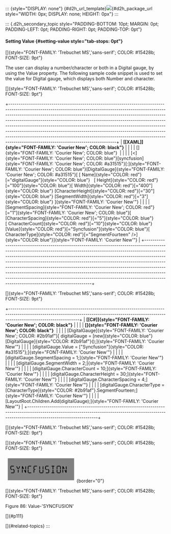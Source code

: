 ::: {style="DISPLAY: none"}
[](ms-xhelp:///?Id=d2h_url_template){#d2h_url_template}![](!package_url!){#d2h_package_url style="WIDTH: 0px; DISPLAY: none; HEIGHT: 0px"}
:::

::: {.d2h_secondary_topic style="PADDING-BOTTOM: 10pt; MARGIN: 0pt; PADDING-LEFT: 0pt; PADDING-RIGHT: 0pt; PADDING-TOP: 0pt"}
#### Setting Value {#setting-value style="tab-stops: 0pt"}

[]{style="FONT-FAMILY: 'Trebuchet MS','sans-serif'; COLOR: #15428b; FONT-SIZE: 9pt"} 

The user can display a number/character or both in a Digital gauge, by using the Value property. The following sample code snippet is used to set the value for Digital gauge, which displays both Number and character.

[]{style="FONT-FAMILY: 'Trebuchet MS','sans-serif'; COLOR: #15428b; FONT-SIZE: 9pt"} 

+----------------------------------------------------------------------------------------------------------------------------------------------------------------------------------------------------------------------------------------------------------------------------------------------------------------------------------------------------------------------------------------------------------------------------------------------------------------------------------------------------------------------------------------------------------------------------------------------------------------------+
| **[\[XAML\]]{style="FONT-FAMILY: 'Courier New'; COLOR: black"}**                                                                                                                                                                                                                                                                                                                                                                                                                                                                                                                                                     |
|                                                                                                                                                                                                                                                                                                                                                                                                                                                                                                                                                                                                                      |
| []{style="FONT-FAMILY: 'Courier New'; COLOR: blue"}                                                                                                                                                                                                                                                                                                                                                                                                                                                                                                                                                                  |
|                                                                                                                                                                                                                                                                                                                                                                                                                                                                                                                                                                                                                      |
| [\<]{style="FONT-FAMILY: 'Courier New'; COLOR: blue"}[syncfusion]{style="FONT-FAMILY: 'Courier New'; COLOR: #a31515"}[:]{style="FONT-FAMILY: 'Courier New'; COLOR: blue"}[DigitalGauge]{style="FONT-FAMILY: 'Courier New'; COLOR: #a31515"}[ [ Name]{style="COLOR: red"}[=\"digitalGauge\"]{style="COLOR: blue"}   [ Height]{style="COLOR: red"}[=\"100\"]{style="COLOR: blue"}[ Width]{style="COLOR: red"}[=\"400\"]{style="COLOR: blue"} [CharacterHeight]{style="COLOR: red"}[=\"30\"]{style="COLOR: blue"} [SegmentWidth]{style="COLOR: red"}[=\"3\"]{style="COLOR: blue"} ]{style="FONT-FAMILY: 'Courier New'"} |
|                                                                                                                                                                                                                                                                                                                                                                                                                                                                                                                                                                                                                      |
| [SegmentSpacing]{style="FONT-FAMILY: 'Courier New'; COLOR: red"}[=\"1\"]{style="FONT-FAMILY: 'Courier New'; COLOR: blue"}[ [CharacterSpacing]{style="COLOR: red"}[=\"5\"]{style="COLOR: blue"} [ CharacterCount]{style="COLOR: red"}[=\"10\"]{style="COLOR: blue"} [Value]{style="COLOR: red"}[=\"Syncfusion\"]{style="COLOR: blue"}[ CharacterType]{style="COLOR: red"}[=\"SegmentFourteen\" /\>]{style="COLOR: blue"}]{style="FONT-FAMILY: 'Courier New'"}                                                                                                                                                         |
+----------------------------------------------------------------------------------------------------------------------------------------------------------------------------------------------------------------------------------------------------------------------------------------------------------------------------------------------------------------------------------------------------------------------------------------------------------------------------------------------------------------------------------------------------------------------------------------------------------------------+

[]{style="FONT-FAMILY: 'Trebuchet MS','sans-serif'; COLOR: #15428b; FONT-SIZE: 9pt"} 

+----------------------------------------------------------------------------------------------------------------------------------------------------------------------------------------------+
| **[\[C#\]]{style="FONT-FAMILY: 'Courier New'; COLOR: black"}**                                                                                                                               |
|                                                                                                                                                                                              |
| **[]{style="FONT-FAMILY: 'Courier New'; COLOR: black"}**                                                                                                                                     |
|                                                                                                                                                                                              |
| [DigitalGauge]{style="FONT-FAMILY: 'Courier New'; COLOR: #2b91af"}[ digitalGauge = [new]{style="COLOR: blue"} [DigitalGauge]{style="COLOR: #2b91af"}();]{style="FONT-FAMILY: 'Courier New'"} |
|                                                                                                                                                                                              |
| [digitalGauge.Value = [\"Syncfusion\"]{style="COLOR: #a31515"};]{style="FONT-FAMILY: 'Courier New'"}                                                                                         |
|                                                                                                                                                                                              |
| [digitalGauge.SegmentSpacing = 1;]{style="FONT-FAMILY: 'Courier New'"}                                                                                                                       |
|                                                                                                                                                                                              |
| [digitalGauge.SegmentWidth = 2;]{style="FONT-FAMILY: 'Courier New'"}                                                                                                                         |
|                                                                                                                                                                                              |
| [digitalGauge.CharacterCount = 10;]{style="FONT-FAMILY: 'Courier New'"}                                                                                                                      |
|                                                                                                                                                                                              |
| [digitalGauge.CharacterHeight = 30;]{style="FONT-FAMILY: 'Courier New'"}                                                                                                                     |
|                                                                                                                                                                                              |
| [digitalGauge.CharacterSpacing = 4;]{style="FONT-FAMILY: 'Courier New'"}                                                                                                                     |
|                                                                                                                                                                                              |
| [digitalGauge.CharacterType = [CharacterType]{style="COLOR: #2b91af"}.SegmentFourteen;]{style="FONT-FAMILY: 'Courier New'"}                                                                  |
|                                                                                                                                                                                              |
| [LayoutRoot.Children.Add(digitalGauge);]{style="FONT-FAMILY: 'Courier New'"}                                                                                                                 |
+----------------------------------------------------------------------------------------------------------------------------------------------------------------------------------------------+

[]{style="FONT-FAMILY: 'Trebuchet MS','sans-serif'; COLOR: #15428b; FONT-SIZE: 9pt"} 

[]{style="FONT-FAMILY: 'Trebuchet MS','sans-serif'; COLOR: #15428b; FONT-SIZE: 9pt"} 

![](ImagesExt/image74_83.png){border="0"}

[]{style="FONT-FAMILY: 'Trebuchet MS','sans-serif'; COLOR: #15428b; FONT-SIZE: 9pt"} 

Figure 86: Value-\'SYNCFUSION\'

[]{#p111} 

[]{#related-topics}
:::
